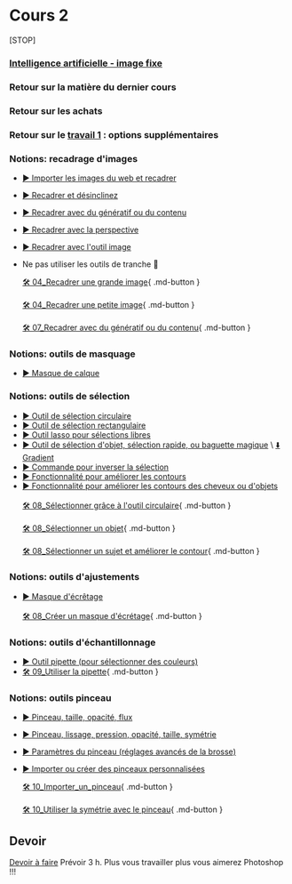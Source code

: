 # Cours 2

<style>.md-footer{display:none;}</style>
[STOP]

### [Intelligence artificielle - image fixe](../ai/klingai.md)

### Retour sur la matière du dernier cours

### Retour sur les achats

### Retour sur le [travail 1](projet01.md) : options supplémentaires

### Notions: recadrage d'images  
* [▶️ Importer les images du web et recadrer](https://uqam-my.sharepoint.com/:v:/g/personal/lavoie-pilote_francoise_uqam_ca/EXcl-DbOTXNEqBjHETGbBooBcK6n3OkxzttphLLWKQ_pwA?nav=eyJyZWZlcnJhbEluZm8iOnsicmVmZXJyYWxBcHAiOiJPbmVEcml2ZUZvckJ1c2luZXNzIiwicmVmZXJyYWxBcHBQbGF0Zm9ybSI6IldlYiIsInJlZmVycmFsTW9kZSI6InZpZXciLCJyZWZlcnJhbFZpZXciOiJNeUZpbGVzTGlua0NvcHkifX0&e=ac2lTc)  <br>
* [▶️ Recadrer et désinclinez](https://uqam-my.sharepoint.com/:v:/g/personal/lavoie-pilote_francoise_uqam_ca/Ea3DyfqjdfhAk6jjNzmFB1UBKag7Rm6YQSrjFgtWeyXn5A?nav=eyJyZWZlcnJhbEluZm8iOnsicmVmZXJyYWxBcHAiOiJPbmVEcml2ZUZvckJ1c2luZXNzIiwicmVmZXJyYWxBcHBQbGF0Zm9ybSI6IldlYiIsInJlZmVycmFsTW9kZSI6InZpZXciLCJyZWZlcnJhbFZpZXciOiJNeUZpbGVzTGlua0NvcHkifX0&e=XuM64Z)   <br>
* [▶️ Recadrer avec du génératif ou du contenu](https://uqam-my.sharepoint.com/:v:/r/personal/lavoie-pilote_francoise_uqam_ca/Documents/01_cours/edm_3840_3841/cours_05-09_photoshop/07_outils_recadrage/03_recadrer_echelle_sur_du_contenu_generatif.mov?csf=1&web=1&nav=eyJyZWZlcnJhbEluZm8iOnsicmVmZXJyYWxBcHAiOiJPbmVEcml2ZUZvckJ1c2luZXNzIiwicmVmZXJyYWxBcHBQbGF0Zm9ybSI6IldlYiIsInJlZmVycmFsTW9kZSI6InZpZXciLCJyZWZlcnJhbFZpZXciOiJNeUZpbGVzTGlua0NvcHkifX0&e=bbhXaX)   <br>
* [▶️ Recadrer avec la perspective](https://uqam-my.sharepoint.com/:v:/g/personal/lavoie-pilote_francoise_uqam_ca/EbtTeWnGV19OhcwakC0AmpMBWy3rAoH5kPuLDjKI7i2Gug?nav=eyJyZWZlcnJhbEluZm8iOnsicmVmZXJyYWxBcHAiOiJPbmVEcml2ZUZvckJ1c2luZXNzIiwicmVmZXJyYWxBcHBQbGF0Zm9ybSI6IldlYiIsInJlZmVycmFsTW9kZSI6InZpZXciLCJyZWZlcnJhbFZpZXciOiJNeUZpbGVzTGlua0NvcHkifX0&e=snhwAZ)   <br>
* [▶️ Recadrer avec l'outil image](https://uqam-my.sharepoint.com/:v:/g/personal/lavoie-pilote_francoise_uqam_ca/ETrciBL147lHnVIlDgyCy9YBywrfMBsK11w1Xj_VTIKKKw?nav=eyJyZWZlcnJhbEluZm8iOnsicmVmZXJyYWxBcHAiOiJPbmVEcml2ZUZvckJ1c2luZXNzIiwicmVmZXJyYWxBcHBQbGF0Zm9ybSI6IldlYiIsInJlZmVycmFsTW9kZSI6InZpZXciLCJyZWZlcnJhbFZpZXciOiJNeUZpbGVzTGlua0NvcHkifX0&e=yNpocL)  <br>
* Ne pas utiliser les outils de tranche 🔪   <br>   

  [🛠️ 04_Recadrer une grande image](./exercices_photoshop/04_Recadrer_une_grande_image.md){ .md-button } <br>   
  [🛠️ 04_Recadrer une petite image](./exercices_photoshop/04_Recadrer_une_petite_image.md){ .md-button } <br>   
  [🛠️ 07_Recadrer avec du génératif ou du contenu](./exercices_photoshop/07_Recadrer_avec_du_génératif_ou_du_contenu.md){ .md-button } <br>   

### Notions: outils de masquage
* [▶️ Masque de calque](https://uqam-my.sharepoint.com/:v:/g/personal/lavoie-pilote_francoise_uqam_ca/ES7Hgk0xNR9Nu2YDQSFg2HgBXqAUjFAU12gBW1ZJWQAuQg?nav=eyJyZWZlcnJhbEluZm8iOnsicmVmZXJyYWxBcHAiOiJPbmVEcml2ZUZvckJ1c2luZXNzIiwicmVmZXJyYWxBcHBQbGF0Zm9ybSI6IldlYiIsInJlZmVycmFsTW9kZSI6InZpZXciLCJyZWZlcnJhbFZpZXciOiJNeUZpbGVzTGlua0NvcHkifX0&e=CmQa3L) <br>   

### Notions: outils de sélection
* [▶️ Outil de sélection circulaire](https://uqam-my.sharepoint.com/:v:/g/personal/lavoie-pilote_francoise_uqam_ca/EfuKV4EK4cVKkANB08qW4NUBpMFNm07GCtUlyj5yuA-Lqg?nav=eyJyZWZlcnJhbEluZm8iOnsicmVmZXJyYWxBcHAiOiJPbmVEcml2ZUZvckJ1c2luZXNzIiwicmVmZXJyYWxBcHBQbGF0Zm9ybSI6IldlYiIsInJlZmVycmFsTW9kZSI6InZpZXciLCJyZWZlcnJhbFZpZXciOiJNeUZpbGVzTGlua0NvcHkifX0&e=ewjeZJ) <br>   
* [▶️ Outil de sélection rectangulaire](https://uqam-my.sharepoint.com/:v:/g/personal/lavoie-pilote_francoise_uqam_ca/EZv5MOrMvxpCs3AVAfkro6ABT322UvzmZGdeXkLZJcNckg?nav=eyJyZWZlcnJhbEluZm8iOnsicmVmZXJyYWxBcHAiOiJPbmVEcml2ZUZvckJ1c2luZXNzIiwicmVmZXJyYWxBcHBQbGF0Zm9ybSI6IldlYiIsInJlZmVycmFsTW9kZSI6InZpZXciLCJyZWZlcnJhbFZpZXciOiJNeUZpbGVzTGlua0NvcHkifX0&e=AJlJwl) <br>   
* [▶️ Outil lasso pour sélections libres](https://uqam-my.sharepoint.com/:v:/g/personal/lavoie-pilote_francoise_uqam_ca/EQg9sYZTdetAjjHgP2jP2_kB2sFwBKx1Kiim6pu8OScGyg?nav=eyJyZWZlcnJhbEluZm8iOnsicmVmZXJyYWxBcHAiOiJPbmVEcml2ZUZvckJ1c2luZXNzIiwicmVmZXJyYWxBcHBQbGF0Zm9ybSI6IldlYiIsInJlZmVycmFsTW9kZSI6InZpZXciLCJyZWZlcnJhbFZpZXciOiJNeUZpbGVzTGlua0NvcHkifX0&e=ch1U6a) <br>   
* [▶️ Outil de sélection d'objet, sélection rapide, ou baguette magique](https://uqam-my.sharepoint.com/:v:/g/personal/lavoie-pilote_francoise_uqam_ca/ET9NSGc2Ts5Ctdr63yH28n0BdkoE6fvHdtZIkcsjqBv2dQ?nav=eyJyZWZlcnJhbEluZm8iOnsicmVmZXJyYWxBcHAiOiJPbmVEcml2ZUZvckJ1c2luZXNzIiwicmVmZXJyYWxBcHBQbGF0Zm9ybSI6IldlYiIsInJlZmVycmFsTW9kZSI6InZpZXciLCJyZWZlcnJhbFZpZXciOiJNeUZpbGVzTGlua0NvcHkifX0&e=U4HcA9) \ [⬇️ Gradient](https://uqam-my.sharepoint.com/:i:/g/personal/lavoie-pilote_francoise_uqam_ca/ES_57sNOaPRFlYd4OzZraqsBx5A5-4ydiIiXshl_OXYcoQ?e=9OugZs) <br>   
* [▶️ Commande pour inverser la sélection](https://uqam-my.sharepoint.com/:v:/g/personal/lavoie-pilote_francoise_uqam_ca/EckRoep3-MhEqrVlmRhimpgBgKWQWlMlsLXRFl8ttDf1UA?nav=eyJyZWZlcnJhbEluZm8iOnsicmVmZXJyYWxBcHAiOiJPbmVEcml2ZUZvckJ1c2luZXNzIiwicmVmZXJyYWxBcHBQbGF0Zm9ybSI6IldlYiIsInJlZmVycmFsTW9kZSI6InZpZXciLCJyZWZlcnJhbFZpZXciOiJNeUZpbGVzTGlua0NvcHkifX0&e=iJebco) <br>   
* [▶️ Fonctionnalité pour améliorer les contours](https://uqam-my.sharepoint.com/:v:/g/personal/lavoie-pilote_francoise_uqam_ca/EUZv77XVWNtLjaBvLUPOBCwBJWcDbb2olClNEiOK_ecmVQ?nav=eyJyZWZlcnJhbEluZm8iOnsicmVmZXJyYWxBcHAiOiJPbmVEcml2ZUZvckJ1c2luZXNzIiwicmVmZXJyYWxBcHBQbGF0Zm9ybSI6IldlYiIsInJlZmVycmFsTW9kZSI6InZpZXciLCJyZWZlcnJhbFZpZXciOiJNeUZpbGVzTGlua0NvcHkifX0&e=4ZY1Ii)  <br>   
* [▶️ Fonctionnalité pour améliorer les contours des cheveux ou d'objets](https://uqam-my.sharepoint.com/:v:/g/personal/lavoie-pilote_francoise_uqam_ca/EQ-OZkBqfw1OpfXoyoOkICQBf8mGz8GaW3G_nogEjJv5BA?nav=eyJyZWZlcnJhbEluZm8iOnsicmVmZXJyYWxBcHAiOiJPbmVEcml2ZUZvckJ1c2luZXNzIiwicmVmZXJyYWxBcHBQbGF0Zm9ybSI6IldlYiIsInJlZmVycmFsTW9kZSI6InZpZXciLCJyZWZlcnJhbFZpZXciOiJNeUZpbGVzTGlua0NvcHkifX0&e=NwJfu4)  <br>   
  [🛠️ 08_Sélectionner grâce à l'outil circulaire](./exercices_photoshop/08_Sélectionner_grâce_à_l'outil_circulaire.md){ .md-button }  <br>   
  [🛠️ 08_Sélectionner un objet](./exercices_photoshop/08_Sélectionner_un_objet.md){ .md-button }  <br>   
  [🛠️ 08_Sélectionner un sujet et améliorer le contour](./exercices_photoshop/08_Sélectionner_sujet_et_améliorer_le_contour.md){ .md-button }  <br>   


### Notions: outils d'ajustements
* [▶️ Masque d'écrêtage](https://cmontmorency365-my.sharepoint.com/:v:/g/personal/flpilote_cmontmorency_qc_ca/EdXyaO31Gt5LmwGv2pYw8BcBsBqHgLyBFupN7IFpgkAAIQ?nav=eyJyZWZlcnJhbEluZm8iOnsicmVmZXJyYWxBcHAiOiJPbmVEcml2ZUZvckJ1c2luZXNzIiwicmVmZXJyYWxBcHBQbGF0Zm9ybSI6IldlYiIsInJlZmVycmFsTW9kZSI6InZpZXciLCJyZWZlcnJhbFZpZXciOiJNeUZpbGVzTGlua0NvcHkifX0&e=Tfl3b8) <br>   
  [🛠️ 08_Créer un masque d'écrétage](./exercices_photoshop/08_Créer_un_masque_d'écrétage.md){ .md-button }  <br>

  

### Notions: outils d'échantillonnage
*  [▶️ Outil pipette (pour sélectionner des couleurs)](https://cmontmorency365-my.sharepoint.com/:v:/g/personal/flpilote_cmontmorency_qc_ca/EYCAP3HOYBxLsVkq3V8REnMB1TjJ1_VtXO-02OcHzTnszw?nav=eyJyZWZlcnJhbEluZm8iOnsicmVmZXJyYWxBcHAiOiJPbmVEcml2ZUZvckJ1c2luZXNzIiwicmVmZXJyYWxBcHBQbGF0Zm9ybSI6IldlYiIsInJlZmVycmFsTW9kZSI6InZpZXciLCJyZWZlcnJhbFZpZXciOiJNeUZpbGVzTGlua0NvcHkifX0&e=L6fO8u) <br>   
*    [🛠️ 09_Utiliser la pipette](./exercices_photoshop/09_Utiliser_la_pipette.md){ .md-button }  <br>

### Notions: outils pinceau

* [▶️ Pinceau, taille, opacité, flux](https://cmontmorency365-my.sharepoint.com/:v:/g/personal/flpilote_cmontmorency_qc_ca/ERnWppm8npJBp6hFzH9ArtgBZEM5W10HPqtJH8zOG8y0lw?nav=eyJyZWZlcnJhbEluZm8iOnsicmVmZXJyYWxBcHAiOiJPbmVEcml2ZUZvckJ1c2luZXNzIiwicmVmZXJyYWxBcHBQbGF0Zm9ybSI6IldlYiIsInJlZmVycmFsTW9kZSI6InZpZXciLCJyZWZlcnJhbFZpZXciOiJNeUZpbGVzTGlua0NvcHkifX0&e=dxlGOM)   <br>
* [▶️ Pinceau, lissage, pression, opacité, taille, symétrie](https://cmontmorency365-my.sharepoint.com/:v:/g/personal/flpilote_cmontmorency_qc_ca/EZiKTTn-Z9dHvvI5T-1GIMgBm_pILoS2DkEk1yslklws9w?nav=eyJyZWZlcnJhbEluZm8iOnsicmVmZXJyYWxBcHAiOiJPbmVEcml2ZUZvckJ1c2luZXNzIiwicmVmZXJyYWxBcHBQbGF0Zm9ybSI6IldlYiIsInJlZmVycmFsTW9kZSI6InZpZXciLCJyZWZlcnJhbFZpZXciOiJNeUZpbGVzTGlua0NvcHkifX0&e=xyZhk4)   <br>
* [▶️ Paramètres du pinceau (réglages avancés de la brosse)](https://cmontmorency365-my.sharepoint.com/:v:/g/personal/flpilote_cmontmorency_qc_ca/EUgt8SN-vbFMhM-2GabSd1UBMSJ5v3F07eO3dUluXIKAEg?nav=eyJyZWZlcnJhbEluZm8iOnsicmVmZXJyYWxBcHAiOiJPbmVEcml2ZUZvckJ1c2luZXNzIiwicmVmZXJyYWxBcHBQbGF0Zm9ybSI6IldlYiIsInJlZmVycmFsTW9kZSI6InZpZXciLCJyZWZlcnJhbFZpZXciOiJNeUZpbGVzTGlua0NvcHkifX0&e=2C8Zs7)   <br>
* [▶️ Importer ou créer des pinceaux personnalisées](https://cmontmorency365-my.sharepoint.com/:v:/g/personal/flpilote_cmontmorency_qc_ca/EUgt8SN-vbFMhM-2GabSd1UBMSJ5v3F07eO3dUluXIKAEg?nav=eyJyZWZlcnJhbEluZm8iOnsicmVmZXJyYWxBcHAiOiJPbmVEcml2ZUZvckJ1c2luZXNzIiwicmVmZXJyYWxBcHBQbGF0Zm9ybSI6IldlYiIsInJlZmVycmFsTW9kZSI6InZpZXciLCJyZWZlcnJhbFZpZXciOiJNeUZpbGVzTGlua0NvcHkifX0&e=2C8Zs7)   <br>    

  [🛠️ 10_Importer_un_pinceau](./exercices_photoshop/10_Importer_un_pinceau.md){ .md-button }  <br>   
  [🛠️ 10_Utiliser la symétrie avec le pinceau](./exercices_photoshop/10_Utiliser_la_symétrie_avec_le_pinceau.md){ .md-button }  <br>



## Devoir

 [Devoir à faire](https://uqam-my.sharepoint.com/:f:/g/personal/lavoie-pilote_francoise_uqam_ca/EhVMDoqELARNlJPwOUVgatcBFzwjcosEhpdI77PmedAtXA?e=cEQVLo)  Prévoir 3 h. Plus vous travailler plus vous aimerez Photoshop !!!

